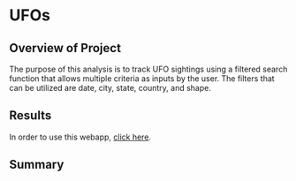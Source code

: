 # UFOs

## Overview of Project
The purpose of this analysis is to track UFO sightings using a filtered search function that allows multiple criteria as inputs by the user. The filters that can be utilized are date, city, state, country, and shape.

## Results
In order to use this webapp, [click here](https://msaunders0.github.io/UFOs/).

## Summary
